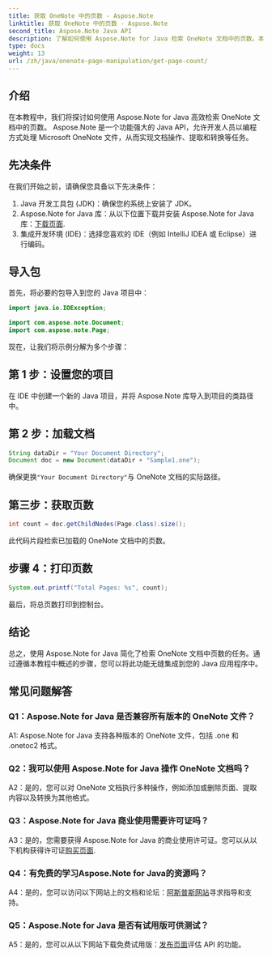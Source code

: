 ```yaml
---
title: 获取 OneNote 中的页数 - Aspose.Note
linktitle: 获取 OneNote 中的页数 - Aspose.Note
second_title: Aspose.Note Java API
description: 了解如何使用 Aspose.Note for Java 检索 OneNote 文档中的页数。本分步教程将指导您轻松完成整个过程。
type: docs
weight: 13
url: /zh/java/onenote-page-manipulation/get-page-count/
---
```

## 介绍

在本教程中，我们将探讨如何使用 Aspose.Note for Java 高效检索 OneNote 文档中的页数。 Aspose.Note 是一个功能强大的 Java API，允许开发人员以编程方式处理 Microsoft OneNote 文件，从而实现文档操作、提取和转换等任务。

## 先决条件

在我们开始之前，请确保您具备以下先决条件：

1. Java 开发工具包 (JDK)：确保您的系统上安装了 JDK。
2.  Aspose.Note for Java 库：从以下位置下载并安装 Aspose.Note for Java 库：[下载页面](https://releases.aspose.com/note/java/).
3. 集成开发环境 (IDE)：选择您喜欢的 IDE（例如 IntelliJ IDEA 或 Eclipse）进行编码。

## 导入包

首先，将必要的包导入到您的 Java 项目中：

```java
import java.io.IOException;

import com.aspose.note.Document;
import com.aspose.note.Page;
```

现在，让我们将示例分解为多个步骤：

## 第 1 步：设置您的项目

在 IDE 中创建一个新的 Java 项目，并将 Aspose.Note 库导入到项目的类路径中。

## 第 2 步：加载文档

```java
String dataDir = "Your Document Directory";
Document doc = new Document(dataDir + "Sample1.one");
```

确保更换`"Your Document Directory"`与 OneNote 文档的实际路径。

## 第三步：获取页数

```java
int count = doc.getChildNodes(Page.class).size();
```

此代码片段检索已加载的 OneNote 文档中的页数。

## 步骤 4：打印页数

```java
System.out.printf("Total Pages: %s", count);
```

最后，将总页数打印到控制台。

## 结论

总之，使用 Aspose.Note for Java 简化了检索 OneNote 文档中页数的任务。通过遵循本教程中概述的步骤，您可以将此功能无缝集成到您的 Java 应用程序中。

## 常见问题解答

### Q1：Aspose.Note for Java 是否兼容所有版本的 OneNote 文件？

A1: Aspose.Note for Java 支持各种版本的 OneNote 文件，包括 .one 和 .onetoc2 格式。

### Q2：我可以使用 Aspose.Note for Java 操作 OneNote 文档吗？

A2：是的，您可以对 OneNote 文档执行多种操作，例如添加或删除页面、提取内容以及转换为其他格式。

### Q3：Aspose.Note for Java 商业使用需要许可证吗？

 A3：是的，您需要获得 Aspose.Note for Java 的商业使用许可证。您可以从以下机构获得许可证[购买页面](https://purchase.aspose.com/buy).

### Q4：有免费的学习Aspose.Note for Java的资源吗？

A4：是的，您可以访问以下网站上的文档和论坛：[阿斯普斯网站](https://reference.aspose.com/note/java/)寻求指导和支持。

### Q5：Aspose.Note for Java 是否有试用版可供测试？

 A5：是的，您可以从以下网站下载免费试用版：[发布页面](https://releases.aspose.com/)评估 API 的功能。